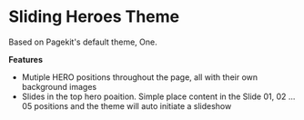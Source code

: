 # Sliding Heroes Theme

Based on Pagekit's default theme, One.

**Features**

- Mutiple HERO positions throughout the page, all with their own background images
- Slides in the top hero poaition. Simple place content in the Slide 01, 02 ... 05 positions and the theme will auto initiate a slideshow

